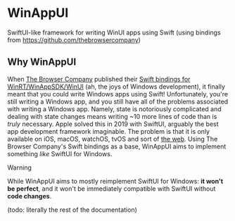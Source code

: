 # WinAppUI
SwiftUI-like framework for writing WinUI apps using Swift (using bindings from https://github.com/thebrowsercompany)
## Why WinAppUI
When [The Browser Company](https://github.com/thebrowsercompany) published their [Swift bindings for WinRT/WinAppSDK/WinUI](https://github.com/thebrowsercompany/swift-winrt) (ah, the joys of Windows development), it finally meant that you could write Windows apps using Swift! Unfortunately, you're still writing a Windows app, and you still have all of the problems associated with writing a Windows app. Namely, state is notoriously complicated and dealing with state changes means writing ~10 more lines of code than is *truly* necessary. Apple solved this in 2019 with SwiftUI, arguably the best app development framework imaginable. The problem is that it is only available on iOS, macOS, watchOS, tvOS and sort of [the web](https://github.com/TokamakUI/Tokamak). Using The Browser Company's Swift bindings as a base, WinAppUI aims to implement something *like* SwiftUI for Windows.
> [!WARNING]  
> While WinAppUI aims to mostly reimplement SwiftUI for Windows: **it won't be perfect**, and it won't be immediately compatible with SwiftUI without **code changes**.

(todo: literally the rest of the documentation)
